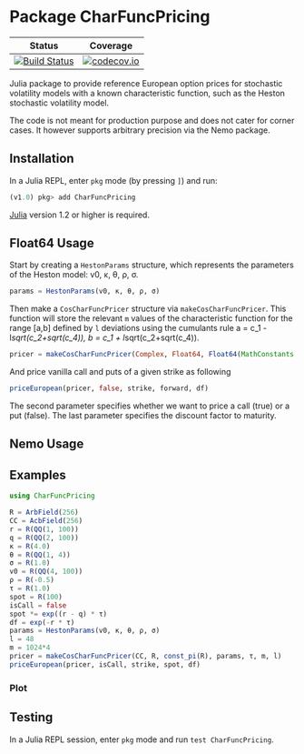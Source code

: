 # Package CharFuncPricing

| Status | Coverage |
| :----: | :----: |
| [![Build Status](https://travis-ci.org/jherekhealy/CharFuncPricing.jl.svg?branch=master)](https://travis-ci.org/jherekhealy/CharFuncPricing.jl) | [![codecov.io](http://codecov.io/github/jherekhealy/CharFuncPricing.jl/coverage.svg?branch=master)](http://codecov.io/github/jherekhealy/CharFuncPricing.jl?branch=master) |


Julia package to provide reference European option prices for stochastic volatility models with a known characteristic function, such as the Heston stochastic volatility model.

 The code is not meant for production purpose and does not cater for corner cases. It however supports arbitrary precision via the Nemo package.

## Installation

In a Julia REPL, enter `pkg` mode (by pressing `]`) and run:

```julia
(v1.0) pkg> add CharFuncPricing
```

[Julia](https://julialang.org) version 1.2 or higher is required.

## Float64 Usage

Start by creating a `HestonParams` structure, which represents the parameters of the Heston model: v0, κ, θ, ρ, σ.

```julia
params = HestonParams(v0, κ, θ, ρ, σ)
```

Then make a `CosCharFuncPricer` structure via `makeCosCharFuncPricer`. This function will store the relevant `m` values of the characteristic function for the range [a,b] defined by `l` deviations using the cumulants rule a = c_1 - l*sqrt(c_2+sqrt(c_4)), b = c_1 + l*sqrt(c_2+sqrt(c_4)).
```julia
pricer = makeCosCharFuncPricer(Complex, Float64, Float64(MathConstants.pi), params, τ, m, l)  
```

And price vanilla call and puts of a given strike as following
```julia
priceEuropean(pricer, false, strike, forward, df)
```
The second parameter specifies whether we want to price a call (true) or a put (false). The last parameter specifies the discount factor to maturity.

## Nemo Usage
## Examples


```julia
using CharFuncPricing

R = ArbField(256)
CC = AcbField(256)
r = R(QQ(1, 100))
q = R(QQ(2, 100))
κ = R(4.0)
θ = R(QQ(1, 4))
σ = R(1.0)
v0 = R(QQ(4, 100))
ρ = R(-0.5)
τ = R(1.0)
spot = R(100)
isCall = false
spot *= exp((r - q) * τ)
df = exp(-r * τ)
params = HestonParams(v0, κ, θ, ρ, σ)
l = 48
m = 1024*4
pricer = makeCosCharFuncPricer(CC, R, const_pi(R), params, τ, m, l)
priceEuropean(pricer, isCall, strike, spot, df)
```

### Plot

## Testing

In a Julia REPL session, enter `pkg` mode and run `test CharFuncPricing`.
